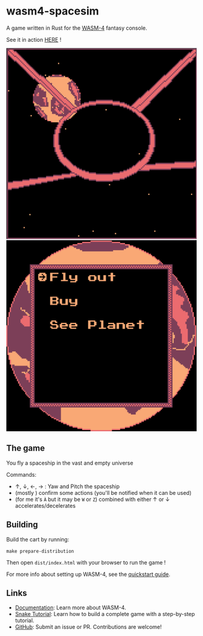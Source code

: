# wasm4-spacesim

A game written in Rust for the [WASM-4](https://wasm4.org) fantasy console.

See it in action [HERE](https://itch.io/embed-upload/7476472?color=333333) !

[![First Screenshot](./assets/screenshot.png)](https://itch.io/embed-upload/7476472?color=333333)
[![Second Screenshot](./assets/screenshot2.png)](https://itch.io/embed-upload/7476472?color=333333)

## The game

You fly a spaceship in the vast and empty universe

Commands:
- ↑, ↓, ←, → : Yaw and Pitch the spaceship
- <PRIMARY BUTTON> (mostly <SPACE>) confirm some actions (you'll be notified when it can be used)
- <SECONDARY BUTTON> (for me it's `À` but it may be `W` or `Z`) combined with either ↑ or ↓ accelerates/decelerates

## Building

Build the cart by running:

```shell
make prepare-distribution
```

Then open `dist/index.html` with your browser to run the game !


For more info about setting up WASM-4, see the [quickstart guide](https://wasm4.org/docs/getting-started/setup?code-lang=rust#quickstart).

## Links

- [Documentation](https://wasm4.org/docs): Learn more about WASM-4.
- [Snake Tutorial](https://wasm4.org/docs/tutorials/snake/goal): Learn how to build a complete game
  with a step-by-step tutorial.
- [GitHub](https://github.com/aduros/wasm4): Submit an issue or PR. Contributions are welcome!
